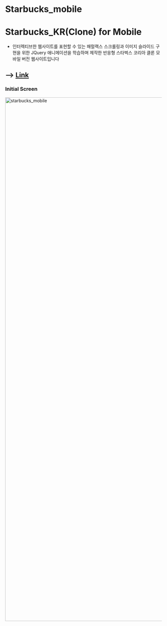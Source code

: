# Starbucks_mobile

# Starbucks_KR(Clone) for Mobile

- 인터렉티브한 웹사이트를 표현할 수 있는 패럴랙스 스크롤링과 이미지 슬라이드 구현을 위한 JQuery 애니메이션을 학습하며 제작한 반응형 스타벅스 코리아 클론 모바일 버전 웹사이트입니다

## --> [Link](https://kdn0325.github.io/Starbucks_mobile/)

### Initial Screen
<img width="1680" alt="starbucks_mobile" src="https://user-images.githubusercontent.com/91298955/148898172-7a3ae820-82ef-4af0-baef-989a7e0367e9.png">

